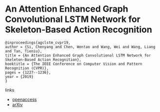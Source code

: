 # An Attention Enhanced Graph Convolutional LSTM Network for Skeleton-Based Action Recognition

```
@inproceedings{agclstm_cvpr19,
author = {Si, Chenyang and Chen, Wentao and Wang, Wei and Wang, Liang and Tan, Tieniu},
title = {An Attention Enhanced Graph Convolutional LSTM Network for Skeleton-Based Action Recognition},
booktitle = {The IEEE Conference on Computer Vision and Pattern Recognition (CVPR)},
pages = {1227--1236},
year = {2019}
} 
``` 

links
- [openaccess](http://openaccess.thecvf.com/content_CVPR_2019/html/Si_An_Attention_Enhanced_Graph_Convolutional_LSTM_Network_for_Skeleton-Based_Action_CVPR_2019_paper.html)
- [arXiv](https://arxiv.org/abs/1902.09130)
